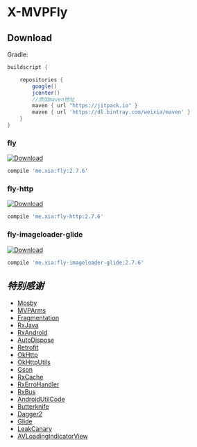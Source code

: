 # X-MVPFly

## Download

Gradle:
```groovy
buildscript {

    repositories {
        google()
        jcenter()
        //添加maven地址
        maven { url "https://jitpack.io" }
        maven { url 'https://dl.bintray.com/weixia/maven' }
    }
}

```

### fly
[ ![Download](https://api.bintray.com/packages/weixia/maven/fly/images/download.svg) ](https://bintray.com/weixia/maven/fly/_latestVersion)
```groovy
compile 'me.xia:fly:2.7.6'
```

### fly-http
[ ![Download](https://api.bintray.com/packages/weixia/maven/fly-http/images/download.svg) ](https://bintray.com/weixia/maven/fly-http/_latestVersion)
```groovy
compile 'me.xia:fly-http:2.7.6'
```

### fly-imageloader-glide
[ ![Download](https://api.bintray.com/packages/weixia/maven/fly-imageloader-glide/images/download.svg) ](https://bintray.com/weixia/maven/fly-imageloader-glide/_latestVersion)
```groovy
compile 'me.xia:fly-imageloader-glide:2.7.6'
```

## *特别感谢*
* [Mosby](https://github.com/sockeqwe/mosby/)
* [MVPArms](https://github.com/JessYanCoding/MVPArms)
* [Fragmentation](https://github.com/YoKeyword/Fragmentation)
* [RxJava](https://github.com/ReactiveX/RxJava)
* [RxAndroid](https://github.com/ReactiveX/RxAndroid)
* [AutoDispose](https://github.com/uber/AutoDispose)
* [Retrofit](https://github.com/square/retrofit)
* [OkHttp](https://github.com/square/okhttp)
* [OkHttpUtils](https://github.com/hongyangAndroid/okhttputils)
* [Gson](https://github.com/google/gson)
* [RxCache](https://github.com/VictorAlbertos/RxCache)
* [RxErroHandler](https://github.com/JessYanCoding/RxErrorHandler)
* [RxBus](https://github.com/wexia/X-RxBus)
* [AndroidUtilCode](https://github.com/Blankj/AndroidUtilCode)
* [Butterknife](https://github.com/JakeWharton/butterknife)
* [Dagger2](https://github.com/google/dagger)
* [Glide](https://github.com/bumptech/glide)
* [LeakCanary](https://github.com/square/leakcanary)
* [AVLoadingIndicatorView](https://github.com/81813780/AVLoadingIndicatorView)
